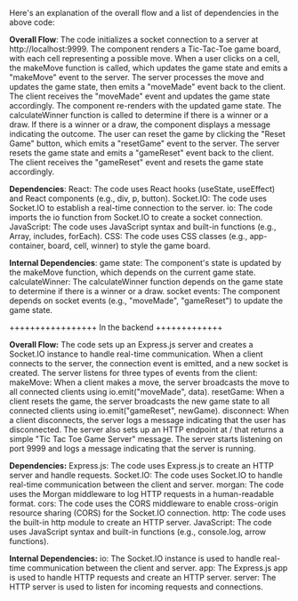 Here's an explanation of the overall flow and a list of dependencies in the above code:

**Overall Flow**:
The code initializes a socket connection to a server at http://localhost:9999.
The component renders a Tic-Tac-Toe game board, with each cell representing a possible move.
When a user clicks on a cell, the makeMove function is called, which updates the game state and emits a "makeMove" event to the server.
The server processes the move and updates the game state, then emits a "moveMade" event back to the client.
The client receives the "moveMade" event and updates the game state accordingly.
The component re-renders with the updated game state.
The calculateWinner function is called to determine if there is a winner or a draw.
If there is a winner or a draw, the component displays a message indicating the outcome.
The user can reset the game by clicking the "Reset Game" button, which emits a "resetGame" event to the server.
The server resets the game state and emits a "gameReset" event back to the client.
The client receives the "gameReset" event and resets the game state accordingly.

**Dependencies**:
React: The code uses React hooks (useState, useEffect) and React components (e.g., div, p, button).
Socket.IO: The code uses Socket.IO to establish a real-time connection to the server.
io: The code imports the io function from Socket.IO to create a socket connection.
JavaScript: The code uses JavaScript syntax and built-in functions (e.g., Array, includes, forEach).
CSS: The code uses CSS classes (e.g., app-container, board, cell, winner) to style the game board.

**Internal Dependencies**:
game state: The component's state is updated by the makeMove function, which depends on the current game state.
calculateWinner: The calculateWinner function depends on the game state to determine if there is a winner or a draw.
socket events: The component depends on socket events (e.g., "moveMade", "gameReset") to update the game state.


+++++++++++++++++
In the backend
+++++++++++++


**Overall Flow:**
The code sets up an Express.js server and creates a Socket.IO instance to handle real-time communication.
When a client connects to the server, the connection event is emitted, and a new socket is created.
The server listens for three types of events from the client:
makeMove: When a client makes a move, the server broadcasts the move to all connected clients using io.emit("moveMade", data).
resetGame: When a client resets the game, the server broadcasts the new game state to all connected clients using io.emit("gameReset", newGame).
disconnect: When a client disconnects, the server logs a message indicating that the user has disconnected.
The server also sets up an HTTP endpoint at / that returns a simple "Tic Tac Toe Game Server" message.
The server starts listening on port 9999 and logs a message indicating that the server is running.

**Dependencies:**
Express.js: The code uses Express.js to create an HTTP server and handle requests.
Socket.IO: The code uses Socket.IO to handle real-time communication between the client and server.
morgan: The code uses the Morgan middleware to log HTTP requests in a human-readable format.
cors: The code uses the CORS middleware to enable cross-origin resource sharing (CORS) for the Socket.IO connection.
http: The code uses the built-in http module to create an HTTP server.
JavaScript: The code uses JavaScript syntax and built-in functions (e.g., console.log, arrow functions).

**Internal Dependencies:**
io: The Socket.IO instance is used to handle real-time communication between the client and server.
app: The Express.js app is used to handle HTTP requests and create an HTTP server.
server: The HTTP server is used to listen for incoming requests and connections.

